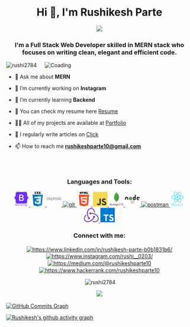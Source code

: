 <!-- 
  <img  width="850" height="500" src="https://r7q6w9z6.rocketcdn.me/career/wp-content/uploads/2021/06/2-46.gif" alt="Coading" />        -->
<br/>
<br/>

<h1 align="center">Hi 👋, I'm Rushikesh Parte</h1>
<p align="center">
<a align="center" href="https://github.com/DenverCoder1/readme-typing-svg"><img src="https://readme-typing-svg.herokuapp.com?&font=IBM+Plex+Sans&color=5468FF&size=25&lines=Welcome+to+my+GitHub+Profile!;I'm+a+Full-Stack+web+developer." /></a>
</p>
<h3 align="center">I'm a Full Stack Web Developer skilled in MERN stack who focuses on writing clean, elegant and efficient code.</h3>
<img align="right" width="400" src="https://cdn.dribbble.com/users/1162077/screenshots/3848914/programmer.gif" alt="Coading" />

<p align="left"> <img src="https://komarev.com/ghpvc/?username=rushi2784&label=Profile%20views&color=0e75b6&style=flat" alt="rushi2784" /> </p>

- 💬 Ask me about **MERN**

- 🔭 I’m currently working on **Instagram**

- 🌱 I’m currently learning **Backend**

-  📝 You can check my resume here [Resume](https://drive.google.com/drive/folders/1zAYfxlLfiN5BPMVwUOyRiDXD7yAKjZst)
 
- 👨‍💻 All of my projects are available at [Portfolio](https://rushi-parte.vercel.app/)

- 📝 I regularly write articles on [Click](https://medium.com/@rushikeshparte10)

- 📫 How to reach me **rushikeshparte10@gmail.com**

<br/>

<br/>

<h3 align="center">Languages and Tools:</h3>
<p align="center" width='80%' > <a href="https://getbootstrap.com" target="_blank" rel="noreferrer"> <img src="https://raw.githubusercontent.com/devicons/devicon/master/icons/bootstrap/bootstrap-plain-wordmark.svg" alt="bootstrap" width="40" height="40"/> </a>
<a
href="https://www.w3schools.com/css/" target="_blank" rel="noreferrer"> <img src="https://raw.githubusercontent.com/devicons/devicon/master/icons/css3/css3-original-wordmark.svg" alt="css3" width="40" height="40"/> </a>
<a href="https://expressjs.com" target="_blank" rel="noreferrer"> <img src="https://raw.githubusercontent.com/devicons/devicon/master/icons/express/express-original-wordmark.svg" alt="express" width="40" height="40"/> </a>
<a href="https://git-scm.com/" target="_blank" rel="noreferrer"> <img src="https://www.vectorlogo.zone/logos/git-scm/git-scm-icon.svg" alt="git" width="40" height="40"/> </a> 
<a href="https://www.w3.org/html/" target="_blank" rel="noreferrer"> <img src="https://raw.githubusercontent.com/devicons/devicon/master/icons/html5/html5-original-wordmark.svg" alt="html5" width="40" height="40"/> </a> 
<a href="https://developer.mozilla.org/en-US/docs/Web/JavaScript" target="_blank" rel="noreferrer"> <img src="https://raw.githubusercontent.com/devicons/devicon/master/icons/javascript/javascript-original.svg" alt="javascript" width="40" height="40"/> </a> 
<a href="https://www.mongodb.com/" target="_blank" rel="noreferrer"> <img src="https://raw.githubusercontent.com/devicons/devicon/master/icons/mongodb/mongodb-original-wordmark.svg" alt="mongodb" width="40" height="40"/> </a> 
<a href="https://nodejs.org" target="_blank" rel="noreferrer"> <img src="https://raw.githubusercontent.com/devicons/devicon/master/icons/nodejs/nodejs-original-wordmark.svg" alt="nodejs" width="40" height="40"/> </a>
<a href="https://postman.com" target="_blank" rel="noreferrer"> <img src="https://www.vectorlogo.zone/logos/getpostman/getpostman-icon.svg" alt="postman" width="40" height="40"/> </a> 
<a href="https://reactjs.org/" target="_blank" rel="noreferrer"> <img src="https://raw.githubusercontent.com/devicons/devicon/master/icons/react/react-original-wordmark.svg" alt="react" width="40" height="40"/> </a>
<a href="https://redux.js.org" target="_blank" rel="noreferrer"> <img src="https://raw.githubusercontent.com/devicons/devicon/master/icons/redux/redux-original.svg" alt="redux" width="40" height="40"/> </a> 
<a href="https://www.typescriptlang.org/" target="_blank" rel="noreferrer"> <img src="https://raw.githubusercontent.com/devicons/devicon/master/icons/typescript/typescript-original.svg" alt="typescript" width="40" height="40"/> </a> </p>

<h3 align="center">Connect with me:</h3>
<p align="center">
<a href="https://www.linkedin.com/in/rushikesh-parte-b0b1831b6?lipi=urn%3Ali%3Apage%3Ad_flagship3_profile_view_base_contact_details%3Bg1tQGsYcSMGOrK%2B9XTk7%2Bg%3D%3D" target="blank"><img align="center" src="https://raw.githubusercontent.com/rahuldkjain/github-profile-readme-generator/master/src/images/icons/Social/linked-in-alt.svg" alt="https://www.linkedin.com/in/rushikesh-parte-b0b1831b6/" height="30" width="40" /></a>
<a href="https://instagram.com/https://www.instagram.com/rushi__0203/" target="blank"><img align="center" src="https://raw.githubusercontent.com/rahuldkjain/github-profile-readme-generator/master/src/images/icons/Social/instagram.svg" alt="https://www.instagram.com/rushi__0203/" height="30" width="40" /></a>
<a href="https://medium.com/https://medium.com/@rushikeshparte10" target="blank"><img align="center" src="https://raw.githubusercontent.com/rahuldkjain/github-profile-readme-generator/master/src/images/icons/Social/medium.svg" alt="https://medium.com/@rushikeshparte10" height="30" width="40" /></a>
<a href="https://www.hackerrank.com/https://www.hackerrank.com/rushikeshparte10" target="blank"><img align="center" src="https://raw.githubusercontent.com/rahuldkjain/github-profile-readme-generator/master/src/images/icons/Social/hackerrank.svg" alt="https://www.hackerrank.com/rushikeshparte10" height="30" width="40" /></a>
</p>



<p align="center">&nbsp;<img align="center" src="https://github-readme-stats.vercel.app/api?username=dev-rushi-parte&show_icons=true&locale=en&bg_color=000000&hide_border=true&text_color=ffffff&include_all_commits=true&hide=&count_private=true" alt="rushi2784" /></p>

<p align="center"><a  href="https://github.com/dev-rushi-parte"><img src="https://github-readme-streak-stats.herokuapp.com/?user=dev-rushi-parte&stroke=ffffff&background=000000&ring=0891b2&fire=0891b2&currStreakNum=ffffff&currStreakLabel=0891b2&sideNums=ffffff&sideLabels=ffffff&dates=ffffff&hide_border=true" /></a></p>

 <a href="https://github.com/dev-rushi-parte"><img src="https://activity-graph.herokuapp.com/graph?username=dev-rushi-parte&bg_color=000000&color=ffffff&line=0891b2&point=ffffff&area_color=000000&area=true&hide_border=true&custom_title=GitHub%20Commits%20Graph" alt="GitHub Commits Graph" /></a>

[![Rushikesh's github activity graph](https://github-readme-activity-graph.cyclic.app/graph?username=dev-rushi-parte&bg_color=000000&color=ffffff&line=0891b2&point=ffffff&area_color=000000&area=true&hide_border=true&custom_title=GitHub%20Commits%20Graph)](https://github.com/dev-rushi-parte/github-readme-activity-graph)


